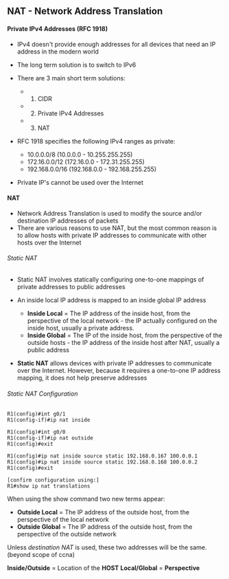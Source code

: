 ## NAT - Network Address Translation

#### Private IPv4 Addresses (RFC 1918)

* IPv4 doesn't provide enough addresses for all devices that need an IP address in the modern world
* The long term solution is to switch to IPv6
* There are 3 main short term solutions:
    - 1. CIDR
    - 2. Private IPv4 Addresses
    - 3. NAT
* RFC 1918 specifies the following IPv4 ranges as private:
    * 10.0.0.0/8 (10.0.0.0 - 10.255.255.255)
    * 172.16.0.0/12 (172.16.0.0 - 172.31.255.255)
    * 192.168.0.0/16 (192.168.0.0 - 192.168.255.255)

* Private IP's cannot be used over the Internet 

#### NAT 

* Network Address Translation is used to modify the source and/or destination IP addresses of packets
* There are various reasons to use NAT, but the most common reason is to allow hosts with private IP addresses to communicate with other hosts over the Internet

###### Static NAT

- Static NAT involves statically configuring one-to-one mappings of private addresses to public addresses 
- An inside local IP address is mapped to an inside global IP address 
    - **Inside Local** = The IP address of the inside host, from the perspective of the local network - the IP actually configured on the inside host, usually a private address.
    - **Inside Global** = The IP of the inside host, from the perspective of the outside hosts - the IP address of the inside host after NAT, usually a public address

- **Static NAT** allows devices with private IP addresses to communicate over the Internet. However, because it requires a one-to-one IP address mapping, it does not help preserve addresses

###### Static NAT Configuration
```
R1(config)#int g0/1
R1(config-if)#ip nat inside

R1(config)#int g0/0
R1(config-if)#ip nat outside
R1(config)#exit 

R1(config)#ip nat inside source static 192.168.0.167 100.0.0.1
R1(config)#ip nat inside source static 192.168.0.168 100.0.0.2
R1(config)#exit

[confirm configuration using:]
R1#show ip nat translations
```

When using the show command two new terms appear:

- **Outside Local** = The IP address of the outside host, from the perspective of the local network 
- **Outside Global** = The IP address of the outside host, from the perspective of the outside network 

Unless *destination NAT* is used, these two addresses will be the same. (beyond scope of ccna)

**Inside/Outside** = Location of the **HOST**
**Local/Global**   = **Perspective**
